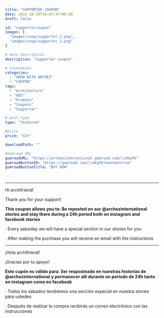 ```yaml
---
title: "SUPPORTER COUPON"
date: 2019-10-29T10:07:47+06:00
draft: false

id: "supportercoupon"
images: [
  "images/coup/supporter_1.png",
  "images/coup/supporter_2.png"
]

# meta description
description: "Supporter coupon"

# taxonomies
categories:
  - "GROW WITH ARCHEZ"
  - "COUPON"
tags:
  - "Architecture"
  - "ADS"
  - "Promote"
  - "Coupons"
  - "Supporter"

# post type
type: "featured"

#price
price: "$3+"

downloadPath: ""

#Gumroad URL
gumroadURL: "https://archezinternational.gumroad.com/l/mkqYK"
gumroadButtonID: "https://gumroad.com/l/mkqYK?wanted=true"
gumroadButtonTitle: "BUY NOW"

---
```


___

Hi archifriend!

Thank you for your support!

**This coupon allows you to: Be reposted on our @archezinternational stories and stay there during a 24h period both on instagram and facebook stories**

· Every saturday we will have a special section in our stories for you

· After making the purchase you will receive an email with the instructions

_____

¡Hola archifriend!

¡Gracias por tu apoyo!

**Este cupón es válido para: Ser resposteado en nuestras historias de @archezinternational y permanecer allí durante un período de 24h tanto en instagram como en facebook**

· Todos los sábados tendremos una sección especial en nuestra stories para ustedes

· Después de realizar la compra recibirás un correo electrónico con las instrucciones
